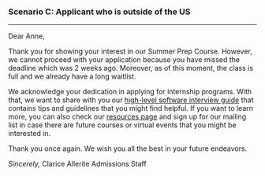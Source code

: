 ### Scenario C: Applicant who is outside of the US
---

Dear Anne, 

Thank you for showing your interest in our Summer Prep Course. However, we cannot proceed with your application because you have missed the deadline which was 2 weeks ago. Moreover, as of this moment, the class is full and we already have a long waitlist. 

We acknowledge your dedication in applying for internship programs. With that, we want to share with you our [high-level software interview guide](https://courses.codepath.org/snippets/tip103/syllabus) that contains tips and guidelines that you might find helpful. If you want to learn more, you can also check our [resources page](https://www.codepath.org/dev-resources) and sign up for our mailing list in case there are future courses or virtual events that you might be interested in.

Thank you once again. We wish you all the best in your future endeavors. 

*Sincerely,*
Clarice Allerite
Admissions Staff

